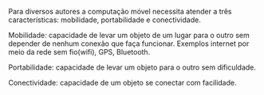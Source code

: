 Para diversos autores a computação móvel necessita atender a três características: mobilidade, portabilidade e conectividade.

Mobilidade: capacidade de levar um objeto de um lugar para o outro sem depender de nenhum conexão que faça funcionar. Exemplos internet por meio da rede sem fio(wifi), GPS, Bluetooth.

Portabilidade: capacidade de levar um objeto para o outro sem dificuldade.

Conectividade: capacidade de um objeto se conectar com facilidade.